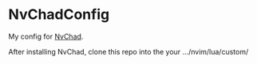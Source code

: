 # NvChadConfig
My config for [NvChad](https://nvchad.com/).

After installing NvChad, clone this repo into the your .../nvim/lua/custom/
